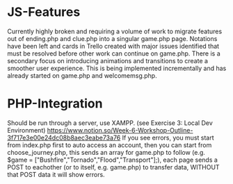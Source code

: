 # JS-Features
Currently highly broken and requiring a volume of work to migrate features out of ending.php and clue.php into a singular game.php page. Notations have been left and cards in Trello created with major issues identified that must be resolved before other work can continue on game.php. There is a secondary focus on introducing animations and transitions to create a smoother user experience. This is being implemented incrementally and has already started on game.php and welcomemsg.php.

# PHP-Integration
Should be run through a server, use XAMPP. (see Exercise 3: Local Dev Environment)
https://www.notion.so/Week-6-Workshop-Outline-3f717e3e00e24dc08b8aec3eabe73a76
If you see errors, you must start from index.php first to auto access an account, then you can start from choose_journey.php, this sends an array for game.php to follow (e.g. $game = \["Bushfire","Tornado","Flood","Transport"\];), each page sends a POST to eachother (or to itself, e.g. game.php) to transfer data, WITHOUT that POST data it will show errors.
